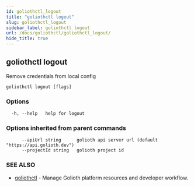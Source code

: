 ```yaml
---
id: goliothctl_logout
title: "goliothctl logout"
slug: goliothctl_logout
sidebar_label: goliothctl logout
url: /docs/goliothctl/goliothctl_logout/
hide_title: true
---
```

## goliothctl logout

Remove credentials from local config

```
goliothctl logout [flags]
```

### Options

```
  -h, --help   help for logout
```

### Options inherited from parent commands

```
      --apiUrl string      golioth api server url (default "https://api.golioth.dev")
      --projectId string   golioth project id
```

### SEE ALSO

* [goliothctl](/docs/goliothctl/goliothctl/)	 - Manage Golioth platform resources and developer workflow.

